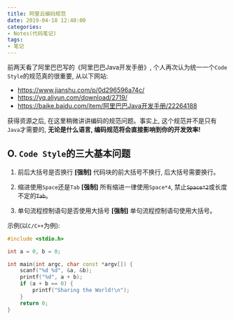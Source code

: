 ```yaml
---
title: 阿里云编码规范
date: 2019-04-18 12:40:00
categories:
- Notes(代码笔记)
tags:
- 笔记
---
```


前两天看了阿里巴巴写的《阿里巴巴Java开发手册》, 个人再次认为统一一个`Code Style`的规范真的很重要, 从以下网站:

* https://www.jianshu.com/p/0d296596a74c/
* https://yq.aliyun.com/download/2719/
* https://baike.baidu.com/item/阿里巴巴Java开发手册/22264188

获得资源之后, 在这里稍微讲讲编码的规范问题。事实上, 这个规范并不是只有`Java`才需要的, **无论是什么语言, 编码规范将会直接影响到你的开发效率!**

## O. `Code Style`的三大基本问题

1. 前后大括号是否换行
   **\[强制\]** 代码块的前大括号不换行, 后大括号需要换行。

2. 缩进使用`Space`还是`Tab`
   **\[强制\]** 所有缩进一律使用`Space*4`, 禁止~~`Space*2`~~或长度不定的~~`Tab`~~。

3. 单句流程控制语句是否使用大括号
   **\[强制\]** 单句流程控制语句使用大括号。

示例(以`C/C++`为例):

```cpp
#include <stdio.h>

int a = 0, b = 0;

int main(int argc, char const *argv[]) {
    scanf("%d %d", &a, &b);
    printf("%d", a + b);
    if (a + b == 0) {
        printf("Sharing the World!\n");
    }
    return 0;
}
```

